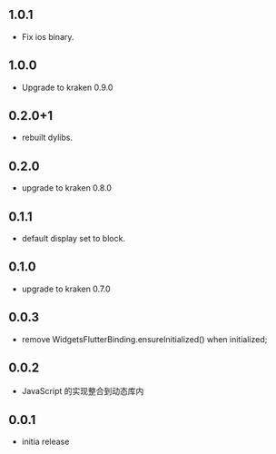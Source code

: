 ## 1.0.1

* Fix ios binary.

## 1.0.0

* Upgrade to kraken 0.9.0

## 0.2.0+1

* rebuilt dylibs.
## 0.2.0

* upgrade to kraken 0.8.0
## 0.1.1

* default display set to block.

## 0.1.0

* upgrade to kraken 0.7.0

## 0.0.3

* remove WidgetsFlutterBinding.ensureInitialized() when initialized;

## 0.0.2

* JavaScript 的实现整合到动态库内

## 0.0.1

* initia release
